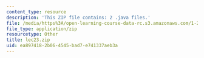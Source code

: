 ```yaml
---
content_type: resource
description: 'This ZIP file contains: 2 .java files.'
file: /media/https%3A/open-learning-course-data-rc.s3.amazonaws.com/1-204-computer-algorithms-in-systems-engineering-spring-2010/ea8974182b064545bad7e741337aeb3a_lec23.zip
file_type: application/zip
resourcetype: Other
title: lec23.zip
uid: ea897418-2b06-4545-bad7-e741337aeb3a
---
```

